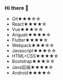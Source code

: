 ### Hi there 👋

- Git★★★☆☆
- React★★★★☆
- Vue★★★☆☆
- Angualr★★★★☆
- Flutter★★★★☆
- Webpack★★★☆☆
- Javascript★★★☆☆
- HTML+CSS★★★★☆
- Bootstrap★★★☆☆
- Java后端★★★★☆
- Android★★★★☆

 
<!-- **xiyionxiong/xiyionxiong** is a ✨ _special_ ✨ repository because its `README.md` (this file) appears on your GitHub profile. -->

<!-- Here are some ideas to get you started:

- 🔭 I’m currently working on ...
- 🌱 I’m currently learning ...
- 👯 I’m looking to collaborate on ...
- 🤔 I’m looking for help with ...
- 💬 Ask me about ...
- 📫 How to reach me: ...
- 😄 Pronouns: ...
- ⚡ Fun fact: ...
  -->
